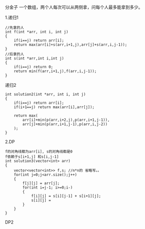 分金子
一个数组，两个人每次可以从两侧拿，问每个人最多能拿到多少。

1.递归1

	//先拿的人
	int f(int *arr, int i, int j)
	{
		if(i==j) return arr[i];
		return max(arr[i]+s(arr,i+1,j),arr[j]+s(arr,i,j-1));
	}
	//后拿的人
	int s(int *arr,int i,int j)
	{
		if(i==j) return 0;
		return min(f(arr,i+1,j),f(arr,i,j-1));
	}
递归2

	int solution2(int *arr, int i, int j)
	{
		if(i==j) return arr[i];
		if(i+1==j) return max(arr[i],arr[j]);
	
		return max(
			arr[i]+min(p(arr,i+2,j),p(arr,i+1,j-1)),
			arr[j]+min(p(arr,i+1,j-1),p(arr,i,j-2))
		);
	}

2.DP

	f的对角线都为arr[i], s的对角线都是0
	f依赖于s[i+1,j] 和s[i,j-1]
	int solution3(vector<int> arr)
	{
		vector<vector<int>> f,s; //n*n的 省略写。。 
		for(int j=0;j<arr.size();j++)
		{
			f[j][j] = arr[j];
			for(int i=j-1; i>=0;i-)
			{
				f[i][j] = s[i][j-1] + s[i+1][j];
				s[i][j] =  
			}
		}
	}
DP2

